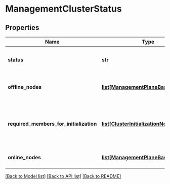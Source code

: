 # ManagementClusterStatus

## Properties
Name | Type | Description | Notes
------------ | ------------- | ------------- | -------------
**status** | **str** | The current status of the management cluster | [optional] 
**offline_nodes** | [**list[ManagementPlaneBaseNodeInfo]**](ManagementPlaneBaseNodeInfo.md) | Current missing management plane nodes | [optional] 
**required_members_for_initialization** | [**list[ClusterInitializationNodeInfo]**](ClusterInitializationNodeInfo.md) | The details of the cluster nodes required for cluster initialization | [optional] 
**online_nodes** | [**list[ManagementPlaneBaseNodeInfo]**](ManagementPlaneBaseNodeInfo.md) | Current alive management plane nodes | [optional] 

[[Back to Model list]](../README.md#documentation-for-models) [[Back to API list]](../README.md#documentation-for-api-endpoints) [[Back to README]](../README.md)

